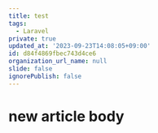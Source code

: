 ```yaml
---
title: test
tags:
  - Laravel
private: true
updated_at: '2023-09-23T14:08:05+09:00'
id: d84f4869fbec743d4ce6
organization_url_name: null
slide: false
ignorePublish: false
---
```

# new article body
